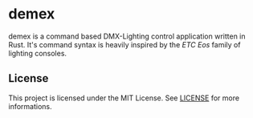 # demex

demex is a command based DMX-Lighting control application written in Rust. It's command syntax is heavily inspired by the _ETC Eos_ family of lighting consoles.

## License

This project is licensed under the MIT License. See [LICENSE](LICENSE) for more informations.
